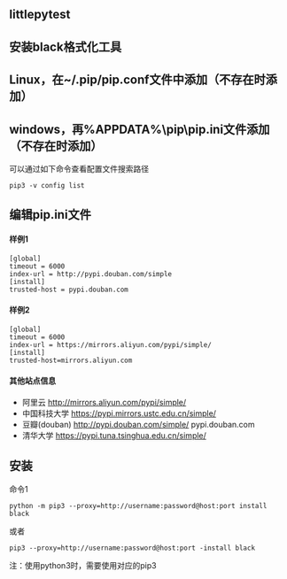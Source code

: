 ## littlepytest
## 安装black格式化工具
## Linux，在~/.pip/pip.conf文件中添加（不存在时添加）
## windows，再%APPDATA%\pip\pip.ini文件添加（不存在时添加）
可以通过如下命令查看配置文件搜索路径
```
pip3 -v config list
```

## 编辑pip.ini文件
#### 样例1
```
[global]
timeout = 6000
index-url = http://pypi.douban.com/simple
[install]
trusted-host = pypi.douban.com
```
#### 样例2
```
[global]
timeout = 6000
index-url = https://mirrors.aliyun.com/pypi/simple/
[install]
trusted-host=mirrors.aliyun.com
```

#### 其他站点信息
- 阿里云 http://mirrors.aliyun.com/pypi/simple/
- 中国科技大学 https://pypi.mirrors.ustc.edu.cn/simple/
- 豆瓣(douban) http://pypi.douban.com/simple/ pypi.douban.com
- 清华大学 https://pypi.tuna.tsinghua.edu.cn/simple/


## 安装
命令1
```
python -m pip3 --proxy=http://username:password@host:port install black
```
或者
```
pip3 --proxy=http://username:password@host:port -install black
```
注：使用python3时，需要使用对应的pip3
